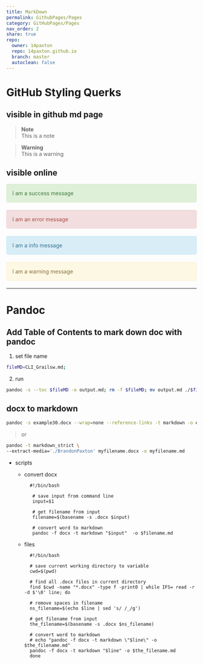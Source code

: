 ```yaml
---
title: MarkDown
permalink: GithubPages/Pages
category: GitHubPages/Pages
nav_order: 2
share: true
repo:
  owner: 14paxton
  repo: 14paxton.github.io
  branch: master
  autoclean: false  
---
```


# GitHub Styling Querks

## visible in github md page

> **Note**<br>
> This is a note

> **Warning**<br>
> This is a warning

## visible online

<div style="padding: 15px; border: 1px solid transparent; border-color: transparent; margin-bottom: 20px; border-radius: 4px; color: #3c763d; background-color: #dff0d8; border-color: #d6e9c6;">
I am a success message
</div>

<div style="padding: 15px; border: 1px solid transparent; border-color: transparent; margin-bottom: 20px; border-radius: 4px; color: #a94442; background-color: #f2dede; border-color: #ebccd1;">
I am an error message
</div>

<div style="padding: 15px; border: 1px solid transparent; border-color: transparent; margin-bottom: 20px; border-radius: 4px; color: #31708f; background-color: #d9edf7; border-color: #bce8f1;">
I am a info message
</div>

<div style="padding: 15px; border: 1px solid transparent; border-color: transparent; margin-bottom: 20px; border-radius: 4px; color: #8a6d3b;; background-color: #fcf8e3; border-color: #faebcc;">
I am a warning message
</div>

---

# Pandoc

## Add Table of Contents to mark down doc with pandoc

1) set file name

```bash  
fileMD=CLI_Grailsw.md;  
```  

2) run

```bash  
pandoc -s --toc $fileMD -o output.md; rm -f $fileMD; mv output.md ./$fileMD;  
```  

## docx to markdown

```bash  
pandoc -s example30.docx --wrap=none --reference-links -t markdown -o example35.md  
```  

> or

  ```bash  
  pandoc -t markdown_strict \  
  --extract-media='./BrandonPaxton' myfilename.docx -o myfilename.md  
  ```  

- scripts
    - convert docx
      ```  
        #!/bin/bash  
    
         # save input from command line  
         input=$1  
    
         # get filename from input  
         filename=$(basename -s .docx $input)  
    
         # convert word to markdown  
         pandoc -f docx -t markdown "$input"  -o $filename.md  
       ```  

    - files
      ```  
        #!/bin/bash  
   
        # save current working directory to variable  
        cwd=$(pwd)  
   
        # find all .docx files in current directory  
        find $cwd -name "*.docx" -type f -print0 | while IFS= read -r -d $'\0' line; do  
   
        # remove spaces in filename  
        ns_filename=$(echo $line | sed 's/ /_/g')  
   
        # get filename from input  
        the_filename=$(basename -s .docx $ns_filename)  
   
        # convert word to markdown  
        # echo "pandoc -f docx -t markdown \"$line\" -o $the_filename.md"  
        pandoc -f docx -t markdown "$line" -o $the_filename.md  
        done  
      ```
